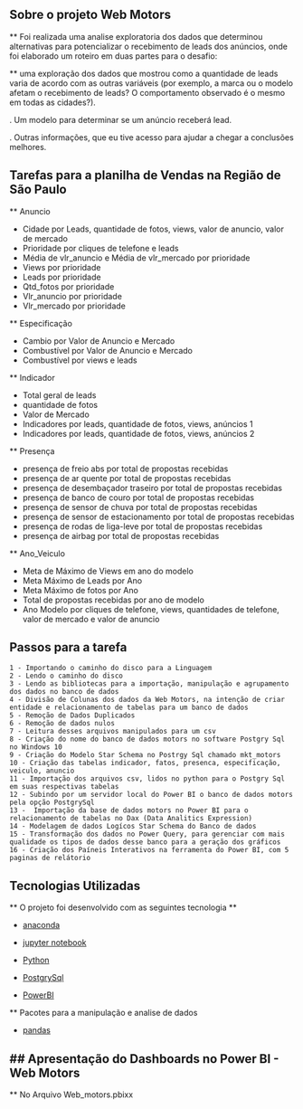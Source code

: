 ## Sobre o projeto Web Motors

** Foi realizada uma analise exploratoria dos dados que determinou alternativas para potencializar o recebimento de leads dos anúncios, onde foi elaborado 
um roteiro em duas partes para o desafio: 

** uma exploração dos dados que mostrou como a quantidade de leads varia de acordo
com as outras variáveis (por exemplo, a marca ou o modelo afetam o recebimento de
leads? O comportamento observado é o mesmo em todas as cidades?).

. Um modelo para determinar se um anúncio receberá lead.

. Outras informações, que eu tive acesso para ajudar a chegar a
conclusões melhores.

## Tarefas para a planilha de Vendas na Região de São Paulo

** Anuncio 

 - Cidade por Leads, quantidade de fotos, views, valor de anuncio, valor de mercado 
 - Prioridade por cliques de telefone e leads 
 - Média de vlr_anuncio e Média de vlr_mercado por prioridade 
 - Views por prioridade 
 - Leads por prioridade
 - Qtd_fotos por prioridade 
 - Vlr_anuncio por prioridade 
 - Vlr_mercado por prioridade
 
** Especificação 

 - Cambio por Valor de Anuncio e Mercado 
 - Combustível por Valor de Anuncio e Mercado
 - Combustível por views e leads 
 
** Indicador 

 - Total geral de leads 
 - quantidade de fotos 
 - Valor de Mercado 
 - Indicadores por leads, quantidade de fotos, views, anúncios 1
 - Indicadores por leads, quantidade de fotos, views, anúncios 2 
 
** Presença 

 - presença de freio abs por  total de propostas recebidas
 - presença de ar quente por total de propostas recebidas
 - presença de desembaçador traseiro por total de propostas recebidas 
 - presença de banco de couro por total de propostas recebidas
 - presença de sensor de chuva por total de propostas recebidas 
 - presença de sensor de estacionamento por total de propostas recebidas
 - presença de rodas de liga-leve por total de propostas recebidas 
 - presença de airbag por total de propostas recebidas 
 
** Ano_Veiculo 

- Meta de Máximo de Views em ano do modelo
- Meta Máximo de Leads por Ano 
- Meta Máximo de fotos por Ano
- Total de propostas recebidas por ano de modelo
- Ano Modelo por cliques de telefone, views, quantidades de telefone, valor de mercado e valor de anuncio 

## Passos para a tarefa 

    1 - Importando o caminho do disco para a Linguagem 
    2 - Lendo o caminho do disco 
    3 - Lendo as bibliotecas para a importação, manipulação e agrupamento dos dados no banco de dados
    4 - Divisão de Colunas dos dados da Web Motors, na intenção de criar entidade e relacionamento de tabelas para um banco de dados
    5 - Remoção de Dados Duplicados
    6 - Remoção de dados nulos
    7 - Leitura desses arquivos manipulados para um csv 
    8 - Criação do nome do banco de dados motors no software Postgry Sql no Windows 10 
    9 - Criação do Modelo Star Schema no Postrgy Sql chamado mkt_motors
    10 - Criação das tabelas indicador, fatos, presenca, especificação, veiculo, anuncio 
    11 - Importação dos arquivos csv, lidos no python para o Postgry Sql em suas respectivas tabelas 
    12 - Subindo por um servidor local do Power BI o banco de dados motors pela opção PostgrySql 
    13 -  Importação da base de dados motors no Power BI para o relacionamento de tabelas no Dax (Data Analitics Expression) 
    14 - Modelagem de dados Logícos Star Schema do Banco de dados 
    15 - Transformação dos dados no Power Query, para gerenciar com mais qualidade os tipos de dados desse banco para a geração dos gráficos 
    16 - Criação dos Paíneis Interativos na ferramenta do Power BI, com 5 paginas de relátorio 
   
## Tecnologias Utilizadas 

** O projeto foi desenvolvido com as seguintes tecnologia ** 

- [anaconda](https://www.anaconda.com/) 

- [jupyter notebook](https://jupyter.org/)

- [Python](https://www.python.org/)

- [PostgrySql](https://www.pgadmin.org/)

- [PowerBI](https://powerbi.microsoft.com/pt-br/)
 
 ** Pacotes para a manipulação e analise de dados
 
 - [pandas](https://harve.com.br/blog/programacao-python-blog/pandas-python-vantagens-e-como-comecar/) 
 
## ## Apresentação do Dashboards no Power BI - Web Motors 

** No Arquivo Web_motors.pbixx
   
